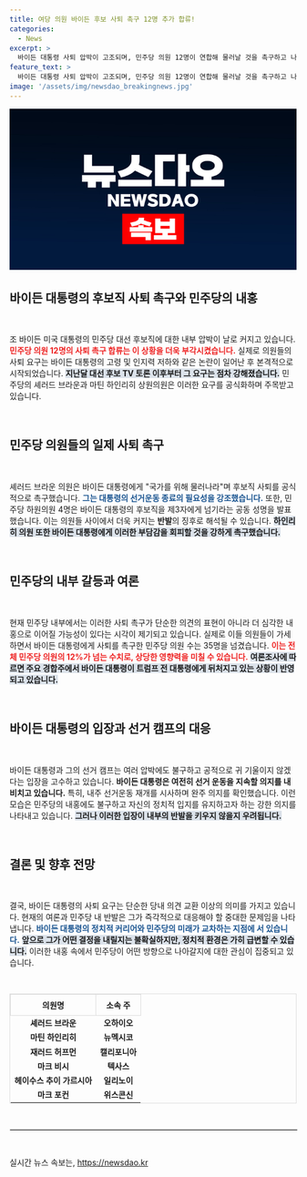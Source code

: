 ```yaml
---
title: 여당 의원 바이든 후보 사퇴 촉구 12명 추가 합류!
categories:
  - News
excerpt: >
  바이든 대통령 사퇴 압박이 고조되며, 민주당 의원 12명이 연합해 물러날 것을 촉구하고 나섰습니다. 대선 후보직을 유지하려는 바이든 캠프와의 갈등이 깊어지는 가운데, 민주당 내 불안정한 심리가 드러나고 있습니다.
feature_text: >
  바이든 대통령 사퇴 압박이 고조되며, 민주당 의원 12명이 연합해 물러날 것을 촉구하고 나섰습니다. 대선 후보직을 유지하려는 바이든 캠프와의 갈등이 깊어지는 가운데, 민주당 내 불안정한 심리가 드러나고 있습니다.
image: '/assets/img/newsdao_breakingnews.jpg'
---
```


<p><img src="/assets/img/newsdao_breakingnews.jpg" alt="ontimetimes 속보" /></p>

<h2 data-ke-size="size26">바이든 대통령의 후보직 사퇴 촉구와 민주당의 내홍</h2>

<p data-ke-size="size16">&nbsp;</p>

<p>조 바이든 미국 대통령의 민주당 대선 후보직에 대한 내부 압박이 날로 커지고 있습니다. <b><span style="color: #ee2323;">민주당 의원 12명의 사퇴 촉구 합류는 이 상황을 더욱 부각시켰습니다.</span></b> 실제로 의원들의 사퇴 요구는 바이든 대통령의 고령 및 인지력 저하와 같은 논란이 일어난 후 본격적으로 시작되었습니다. <b><span style="background-color: #21538527;">지난달 대선 후보 TV 토론 이후부터 그 요구는 점차 강해졌습니다.</span></b> 민주당의 셰러드 브라운과 마틴 하인리히 상원의원은 이러한 요구를 공식화하며 주목받고 있습니다. </p>

<p data-ke-size="size16">&nbsp;</p>

<h2 data-ke-size="size26">민주당 의원들의 일제 사퇴 촉구</h2>

<p data-ke-size="size16">&nbsp;</p>

<p>셰러드 브라운 의원은 바이든 대통령에게 "국가를 위해 물러나라"며 후보직 사퇴를 공식적으로 촉구했습니다. <b><span style="color: #1a5490;">그는 대통령의 선거운동 종료의 필요성을 강조했습니다.</span></b> 또한, 민주당 하원의원 4명은 바이든 대통령의 후보직을 제3자에게 넘기라는 공동 성명을 발표했습니다. 이는 의원들 사이에서 더욱 커지는 <b>반발</b>의 징후로 해석될 수 있습니다. <b><span style="background-color: #21538527;">하인리히 의원 또한 바이든 대통령에게 이러한 부담감을 회피할 것을 강하게 촉구했습니다.</span></b></p>

<p data-ke-size="size16">&nbsp;</p>

<h2 data-ke-size="size26">민주당의 내부 갈등과 여론</h2>

<p data-ke-size="size16">&nbsp;</p>

<p>현재 민주당 내부에서는 이러한 사퇴 촉구가 단순한 의견의 표현이 아니라 더 심각한 내홍으로 이어질 가능성이 있다는 시각이 제기되고 있습니다. 실제로 이들 의원들이 가세하면서 바이든 대통령에게 사퇴를 촉구한 민주당 의원 수는 35명을 넘겼습니다. <b><span style="color: #ee2323;">이는 전체 민주당 의원의 12%가 넘는 수치로, 상당한 영향력을 미칠 수 있습니다.</span></b> <b><span style="background-color: #21538527;">여론조사에 따르면 주요 경합주에서 바이든 대통령이 트럼프 전 대통령에게 뒤처지고 있는 상황이 반영되고 있습니다.</span></b></p>

<p data-ke-size="size16">&nbsp;</p>

<h2 data-ke-size="size26">바이든 대통령의 입장과 선거 캠프의 대응</h2>

<p data-ke-size="size16">&nbsp;</p>

<p>바이든 대통령과 그의 선거 캠프는 여러 압박에도 불구하고 공적으로 귀 기울이지 않겠다는 입장을 고수하고 있습니다. <b><span style="1a5490;">바이든 대통령은 여전히 선거 운동을 지속할 의지를 내비치고 있습니다.</span></b> 특히, 내주 선거운동 재개를 시사하며 완주 의지를 확인했습니다. 이런 모습은 민주당의 내홍에도 불구하고 자신의 정치적 입지를 유지하고자 하는 강한 의지를 나타내고 있습니다. <b><span style="background-color: #21538527;">그러나 이러한 입장이 내부의 반발을 키우지 않을지 우려됩니다.</span></b></p>

<p data-ke-size="size16">&nbsp;</p>

<h2 data-ke-size="size26">결론 및 향후 전망</h2>

<p data-ke-size="size16">&nbsp;</p>

<p>결국, 바이든 대통령의 사퇴 요구는 단순한 당내 의견 교환 이상의 의미를 가지고 있습니다. 현재의 여론과 민주당 내 반발은 그가 즉각적으로 대응해야 할 중대한 문제임을 나타냅니다. <b><span style="color: #1a5490;">바이든 대통령의 정치적 커리어와 민주당의 미래가 교차하는 지점에 서 있습니다.</span></b> <b><span style="background-color: #21538527;">앞으로 그가 어떤 결정을 내릴지는 불확실하지만, 정치적 환경은 가히 급변할 수 있습니다.</span></b> 이러한 내홍 속에서 민주당이 어떤 방향으로 나아갈지에 대한 관심이 집중되고 있습니다.</p>

<p data-ke-size="size16">&nbsp;</p>

<table style="width: 100%; border: 1px solid #ddd; border-collapse: collapse;">
    <tr>
        <th style="border: 1px solid #ddd; padding: 8px; text-align: center;">의원명</th>
        <th style="border: 1px solid #ddd; padding: 8px; text-align: center;">소속 주</th>
    </tr>
    <tr>
        <td style="text-align: center; height: 17px;"><b>셰러드 브라운</b></td>
        <td style="text-align: center; height: 17px;"><b>오하이오</b></td>
    </tr>
    <tr>
        <td style="text-align: center; height: 17px;"><b>마틴 하인리히</b></td>
        <td style="text-align: center; height: 17px;"><b>뉴멕시코</b></td>
    </tr>
    <tr>
        <td style="text-align: center; height: 17px;"><b>재러드 허프먼</b></td>
        <td style="text-align: center; height: 17px;"><b>캘리포니아</b></td>
    </tr>
    <tr>
        <td style="text-align: center; height: 17px;"><b>마크 비시</b></td>
        <td style="text-align: center; height: 17px;"><b>텍사스</b></td>
    </tr>
    <tr>
        <td style="text-align: center; height: 17px;"><b>헤이수스 추이 가르시아</b></td>
        <td style="text-align: center; height: 17px;"><b>일리노이</b></td>
    </tr>
    <tr>
        <td style="text-align: center; height: 17px;"><b>마크 포컨</b></td>
        <td style="text-align: center; height: 17px;"><b>위스콘신</b></td>
    </tr>
</table>

<p data-ke-size="size16">&nbsp;</p>

<hr style="border: 1px solid #ddd; width: 100%;" />

<p data-ke-size="size16">&nbsp;</p>
실시간 뉴스 속보는, <a href="https://newsdao.kr" rel="dofollow">https://newsdao.kr</a>


